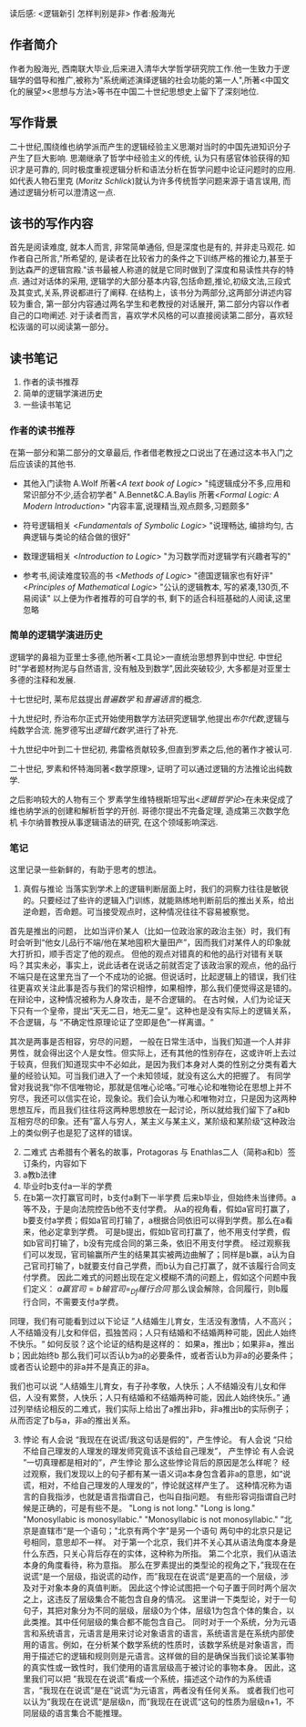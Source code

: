 读后感: <逻辑新引 怎样判别是非> 作者:殷海光
## 作者简介

作者为殷海光, 西南联大毕业,后来进入清华大学哲学研究院工作.他一生致力于逻辑学的倡导和推广,被称为"系统阐述演绎逻辑的社会功能的第一人",所著<中国文化的展望><思想与方法>等书在中国二十世纪思想史上留下了深刻地位.

## 写作背景

二十世纪,围绕维也纳学派而产生的逻辑经验主义思潮对当时的中国先进知识分子产生了巨大影响. 
思潮继承了哲学中经验主义的传统, 认为只有感官体验获得的知识才是可靠的, 同时极度重视逻辑分析和语法分析在哲学问题中论证问题时的应用. 
如代表人物石里克 (*Moritz Schlick*)就认为许多传统哲学问题来源于语言误用, 而通过逻辑分析可以澄清这一点.

## 该书的写作内容
首先是阅读难度, 就本人而言, 非常简单通俗, 但是深度也是有的, 并非走马观花.
如作者自己所言,"所希望的, 是读者在比较省力的条件之下训练严格的推论力,甚至于到达森严的逻辑宫殿."该书最被人称道的就是它同时做到了深度和易读性共存的特点. 通过对话体的采用, 逻辑学的大部分基本内容,包括命题,推论,初级文法,三段式及其变式,关系,界说都进行了阐释.
在结构上，该书分为两部分,这两部分讲述内容较为重合, 第一部分内容通过两名学生和老教授的对话展开, 第二部分内容以作者自己的口吻阐述.
对于读者而言，喜欢学术风格的可以直接阅读第二部分，喜欢轻松诙谐的可以阅读第一部分。

## 读书笔记
1. 作者的读书推荐
2. 简单的逻辑学演进历史
3. 一些读书笔记


### 作者的读书推荐
在第一部分和第二部分的文章最后, 作者借老教授之口说出了在通过这本书入门之后应该读的其他书.
- 其他入门读物
A.Wolf 所著<*A text book of Logic*> "纯逻辑成分不多,应用和常识部分不少,适合初学者"
A.Bennet&C.A.Baylis 所著<*Formal Logic: A Modern Introduction*>  "内容丰富,说理精当,观点颇多,习题颇多"

- 符号逻辑相关
<*Fundamentals of  Symbolic Logic*> "说理畅达, 编排均匀, 古典逻辑与类论的结合做的很好"

- 数理逻辑相关
<*Introduction to Logic*> "为习数学而对逻辑学有兴趣者写的"

- 参考书,阅读难度较高的书
<*Methods of Logic*> "德国逻辑家也有好评"
<*Principles of Mathematical Logic*> "公认的逻辑教本, 写的紧凑,130页,不易阅读"
以上便为作者推荐的可自学的书, 剩下的适合科班基础的人阅读,这里忽略

### 简单的逻辑学演进历史

逻辑学的鼻祖为亚里士多德,他所著<工具论>一直统治思想界到中世纪. 中世纪时"学者题材拘泥与自然语言, 没有触及到数学",因此突破较少, 大多都是对亚里士多德的注释和发展.

十七世纪时, 莱布尼兹提出*普遍数学* 和*普遍语言*的概念.

十九世纪时, 乔治布尔正式开始使用数学方法研究逻辑学,他提出*布尔代数*,逻辑与纯数学合流.
施罗德写出*逻辑代数学*,进行了补充.

十九世纪中叶到二十世纪初, 弗雷格贡献较多,但直到罗素之后,他的著作才被认可.

二十世纪, 罗素和怀特海同著<数学原理>, 证明了可以通过逻辑的方法推论出纯数学.

之后影响较大的人物有三个
罗素学生维特根斯坦写出<*逻辑哲学论*>在未来促成了维也纳学派的创建和解析哲学的开创.
哥德尔提出不完备定理, 造成第三次数学危机
卡尔纳普教授从事逻辑语法的研究, 在这个领域影响深远.



### 笔记
这里记录一些新鲜的，有助于思考的想法。
1. 真假与推论
当落实到学术上的逻辑判断层面上时，我们的洞察力往往是敏锐的。只要经过了些许的逻辑入门训练，就能熟练地判断前后的推出关系，给出逆命题，否命题。可当接受观点时，这种情况往往不容易被察觉。

首先是推出的问题，
比如当评价某人（比如一位政治家的政治主张）时，我们有时会听到“他女儿品行不端/他在某地囤积大量田产”，因而我们对某件人的印象就大打折扣，顺手否定了他的观点。
但他的观点对错真的和他的品行对错有关联吗？其实未必，事实上，说此话者在说话之前就否定了该政治家的观点，他的品行不端只是在这里充当了一个不成功的论据。但说话时，比起逻辑上的错误，我们往往更喜欢关注此事是否与我们的常识相悖，如果相悖，那么我们便觉得这是错的。
在辩论中，这种情况被称为人身攻击，是不合逻辑的。
在古时候，人们为论证天下只有一个皇帝，提出“天无二日，地无二皇”。这种也是没有实际上的逻辑关系，不合逻辑，与 “不确定性原理论证了空即是色”一样离谱。“

其次是两事是否相容，穷尽的问题，
一般在日常生活中，当我们知道一个人并非男性，就会得出这个人是女性。但实际上，还有其他的性别存在，这或许听上去过于较真，但我们知道现实中不必如此，是因为我们本身对人类的性别之分类有着大量的经验认知。可当我们进入了一个未知领域，就没有这么大的把握了。
有同学曾对我说我“你不信唯物论，那就是信唯心论咯。”可唯心论和唯物论在思想上并不穷尽，我还可以信实在论，现象论。我们会认为唯心和唯物对立，只是因为这两种思想互斥，而且我们往往将这两种思想放在一起讨论，所以就给我们留下了a和b互相穷尽的印象。还有”富人与穷人，某主义与某主义，某阶级和某阶级“这种政治上的类似例子也是犯了这样的错误。

2. 二难式
古希腊有个著名的故事，Protagoras 与 Enathlas二人（简称a和b）签订条约，内容如下
1. a教b法律
2. 毕业时b支付a一半的学费
3. 在b第一次打赢官司时，b支付a剩下一半学费
后来b毕业，但始终未当律师。a等不及，于是向法院控告b他不支付学费。
从a的视角看，假如a官司打赢了，b要支付a学费；假如a官司打输了，a根据合同依旧可以得到学费。那么在a看来，他必定拿到学费。
可是b提出，假如b官司打赢了，他不用支付学费，假如b官司打输了，b没有完成合同的第三条，依旧不用支付学费。
经过观察我们可以发现，官司输赢所产生的结果其实被两边曲解了；同样是b赢，a认为自己官司打输了，b就要支付自己学费，而b认为自己打赢了，就不该履行合同支付学费。
因此二难式的问题出现在定义模糊不清的问题上，假如这个问题中我们定义：
$a赢官司=b输官司=_{Df}履行合同$
那么误会解除，合同履行，则b履行合同，不需要支付a学费。

同理，我们有可能看到过以下论证
”人结婚生儿育女，生活没有激情，人不高兴；人不结婚没有儿女和伴侣，孤独苦闷；人只有结婚和不结婚两种可能，因此人始终不快乐。“
如何反驳？这个论证的结构是这样的：
如果a，推出b；如果非a，推出b；因此始终b
那么我们可以否认b为a的必要条件，或者否认b为非a的必要条件；或者否认论题中的非a并不是真正的非a。

我们也可以说
“人结婚生儿育女，有子孙孝敬，人快乐；人不结婚没有儿女和伴侣，人没有累赘，人快乐；人只有结婚和不结婚两种可能，因此人始终快乐。”
通过列举结论相反的二难式，我们实际上给出了a推出非b，非a推出b的实际例子；从而否定了b与a，非a的推出关系。

3. 悖论
有人会说 “我现在在说谎/我这句话是假的”，产生悖论。
有人会说 “只给不给自己理发的人理发的理发师究竟该不该给自己理发”， 产生悖论
有人会说 ”一切真理都是相对的”，产生悖论
那么这些悖论背后的原因是怎么样呢？
经过观察，我们发现以上的句子都有某一语义词a本身包含着非a的意思，如“说谎，相对，不给自己理发的人理发的”，悖论就这样产生了。
这种情况称为语言的自我指涉，也就是语言指谓自己，也叫自指问题。
有些形容词指谓自己时候是正确的，可是有些不是。
"Long is not long." "Long is long."
"Monosyllabic is monosyllabic." "Monosyllabic is not monosyllabic."
”北京是直辖市“是一个语句；"北京有两个字"是另一个语句
两句中的北京只是记号相同，意思却不一样。
对于第一个北京，我们并不关心其从语法角度本身是什么东西，只关心背后存在的实体，这种称为所指。
第二个北京，我们从语法本身的角度看待，称为意指。
那么在罗素提出的类型论的视角之下，”我现在在说谎“是一个层级，指说谎的动作，而”我现在在说谎“是更高的一个层级，涉及对于对象本身的真值判断。
因此这个悖论试图把一个句子置于同时两个层次之上，这违反了层级集合不能包含自身的情况。
这里讲一下类型论，对于一句句子，其把对象分为不同的层级，层级0为个体，层级1为包含个体的集合，以此类推。其中任何层级的集合都不能包含自己。
同时对于一个系统，分为元语言和系统语言，元语言是用来讨论对象语言的语言，系统语言是在系统内部使用的语言。例如，在分析某个数学系统的性质时，该数学系统是对象语言，而用于描述它的逻辑和规则则是元语言。这样做的目的是确保当我们谈论某事物的真实性或一致性时，我们使用的语言层级高于被讨论的事物本身。
因此，这里我们可以把 ”我现在在说谎“看成一个系统，描述这个动作的为系统语言，“我现在在说谎”是在”说谎“为元语言，两者没有任何关系。
或者我们也可以认为”我现在在说谎“是层级n，而”我现在在说谎“这句的性质为层级n+1，不同层级的语言集合不能推理。






